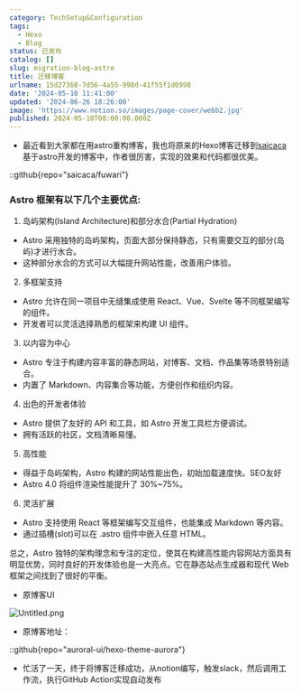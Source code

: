 ```yaml
---
category: TechSetup&Configuration
tags:
  - Hexo
  - Blog
status: 已发布
catalog: []
slug: migration-blog-astro
title: 迁移博客
urlname: 15d27368-7d56-4a55-998d-41f55f1d0998
date: '2024-05-10 11:41:00'
updated: '2024-06-26 18:26:00'
image: 'https://www.notion.so/images/page-cover/webb2.jpg'
published: 2024-05-10T08:00:00.000Z
---
```

- 最近看到大家都在用astro重构博客，我也将原来的Hexo博客迁移到[saicaca](https://github.com/saicaca/fuwari)基于astro开发的博客中，作者很厉害，实现的效果和代码都很优美。

::github{repo="saicaca/fuwari"}


### Astro 框架有以下几个主要优点:



1. 岛屿架构(Island Architecture)和部分水合(Partial Hydration)
- Astro 采用独特的岛屿架构，页面大部分保持静态，只有需要交互的部分(岛屿)才进行水合。
- 这种部分水合的方式可以大幅提升网站性能，改善用户体验。

2. 多框架支持
- Astro 允许在同一项目中无缝集成使用 React、Vue、Svelte 等不同框架编写的组件。
- 开发者可以灵活选择熟悉的框架来构建 UI 组件。

3. 以内容为中心
- Astro 专注于构建内容丰富的静态网站，对博客、文档、作品集等场景特别适合。
- 内置了 Markdown、内容集合等功能，方便创作和组织内容。

4. 出色的开发者体验
- Astro 提供了友好的 API 和工具，如 Astro 开发工具栏方便调试。
- 拥有活跃的社区，文档清晰易懂。

5. 高性能
- 得益于岛屿架构，Astro 构建的网站性能出色，初始加载速度快。SEO友好
- Astro 4.0 将组件渲染性能提升了 30%~75%。

6. 灵活扩展
- Astro 支持使用 React 等框架编写交互组件，也能集成 Markdown 等内容。
- 通过插槽(slot)可以在 .astro 组件中嵌入任意 HTML。

总之，Astro 独特的架构理念和专注的定位，使其在构建高性能内容网站方面具有明显优势，同时良好的开发体验也是一大亮点。它在静态站点生成器和现代 Web 框架之间找到了很好的平衡。

- 原博客UI

![Untitled.png](https://prod-files-secure.s3.us-west-2.amazonaws.com/5d24fe63-e567-4804-86f9-9fdc62e13082/3d59c350-432a-4fb6-a08f-0638fef2026e/Untitled.png?X-Amz-Algorithm=AWS4-HMAC-SHA256&X-Amz-Content-Sha256=UNSIGNED-PAYLOAD&X-Amz-Credential=ASIAZI2LB46675P65YO2%2F20250302%2Fus-west-2%2Fs3%2Faws4_request&X-Amz-Date=20250302T053725Z&X-Amz-Expires=3600&X-Amz-Security-Token=IQoJb3JpZ2luX2VjEH4aCXVzLXdlc3QtMiJHMEUCIQD3VA5Qu0sQdLLuI5qCO%2F1BnCUkYNRzSWXaaSWS%2B4SdUwIgd4DrwxstVKceaE1uYTh%2FbumhMn%2BOoAiOfqSPVptIodkqiAQIt%2F%2F%2F%2F%2F%2F%2F%2F%2F%2F%2FARAAGgw2Mzc0MjMxODM4MDUiDI0GamWqKHFnrkM4ZircA5Uy0kNjAOwSThV4sbpI%2BS4uLuM%2BoZ%2BKwjv4oxpjTCeQawPy9TGY2tVnnhUTaDHYja3LznHQ563ej%2FEd3Z6h4H9gPEisXLhMAFD%2FxGcm1hTQR%2FfYw%2BY41ldO2zXF0iipvqqjFy2tF7tRzOAG%2F8BH%2By%2BfBAmLKuTx02YmhUNIDRRa6Sf1YGOWe2uM1MR4SbtBb9KA6juZJ3%2FeHfESZVZGwY4NwEdXvWAogi1kiPpH6a4TXIYIduxgAKbi7NPHIfq0R9cjLKkeUhRi7c9PI5sxtq1J4H3kqI74HMwctj7JAGASFI2pxMeNZec6uCbWGrD81Bm3UM4iOflDMajT9te%2FH5dy0goo9KRekOXTTY1mmuBgV82nWbKV41CpYFBBqE4hIwg2lSY2V0T8E6I1cBIr2mrch6jbyEAjao2asMbkHitbyGkmuSCKJAmT5ZkUm37dtThHwUSIkLGDokIASd3unPaO6T1yADCg%2B4l%2FYrJYZ1FdXFvtyH7CGPTpPbGFeh4oeBmsUg4WhNQrTUKOrW8HrmrZum3F3ThKYsfOXsVQO8jNWh%2FQk9HdssCPvjyz1xLSTeRJFZJaL2R3%2Fc1KO9oMS9hksHOrQZKjBLWRnLX9GSP%2FQxGMWDfWXeRAfvjqMP3Vj74GOqUBcqhFC3aqOZA5CEj%2BIXqvMwqV7%2FsMh%2Fu97cMwsSkS%2BVJatB%2B1%2FMQyoo9IIGcw7jrkGu5Sn%2FVeIHtw%2FB%2BFa5MjsK15cbAwfjfTbg3rwbrK6YmvtosPoZa81gpmjazgUTqm08uU6DtAfPGM0pZvkArWe8rENxCQZpULeEzCmYOPpzsKrDx8xazxVmP9Ks0QDBm9%2B1S8Wbq5qvZqMe3%2Bb%2FEawGyzoYJu&X-Amz-Signature=232cf8aae49827ede1e1f988e7592b7b2bd7a616941d9885e01dea24061310a9&X-Amz-SignedHeaders=host&x-id=GetObject)

- 原博客地址：

::github{repo="auroral-ui/hexo-theme-aurora"}

- 忙活了一天，终于将博客迁移成功，从notion编写，触发slack，然后调用工作流，执行GitHub Action实现自动发布
